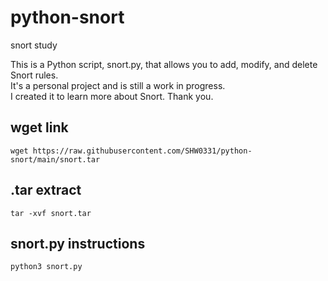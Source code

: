 # python-snort
snort study


This is a Python script, snort.py, that allows you to add, modify, and delete Snort rules.    
It's a personal project and is still a work in progress.   
I created it to learn more about Snort. Thank you.



## wget link
```
wget https://raw.githubusercontent.com/SHW0331/python-snort/main/snort.tar
```

## .tar extract
```
tar -xvf snort.tar
```

## snort.py instructions
```
python3 snort.py
```
